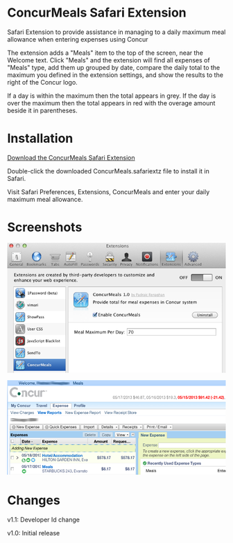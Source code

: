 ConcurMeals Safari Extension
=======================

Safari Extension to provide assistance in managing to a daily maximum meal allowance when
entering expenses using Concur

The extension adds a "Meals" item to the top of the screen, near the Welcome text. Click
"Meals" and the extension will find all expenses of "Meals" type, add them up grouped by
date, compare the daily total to the maximum you defined in the extension settings, and 
show the results to the right of the Concur logo.

If a day is within the maximum then the total appears in grey. If the day is over the maximum
then the total appears in red with the overage amount beside it in parentheses.

Installation
============

[Download the ConcurMeals Safari Extension](https://github.com/prenagha/ConcurMealsExtension/raw/master/ConcurMeals.safariextz)

Double-click the downloaded ConcurMeals.safariextz file to install it in Safari.

Visit Safari Preferences, Extensions, ConcurMeals and
enter your daily maximum meal allowance.

Screenshots
===========

![Settings](settings.png)

![Context Menu](screenshot.png)

Changes
=======

v1.1: Developer Id change

v1.0: Initial release

